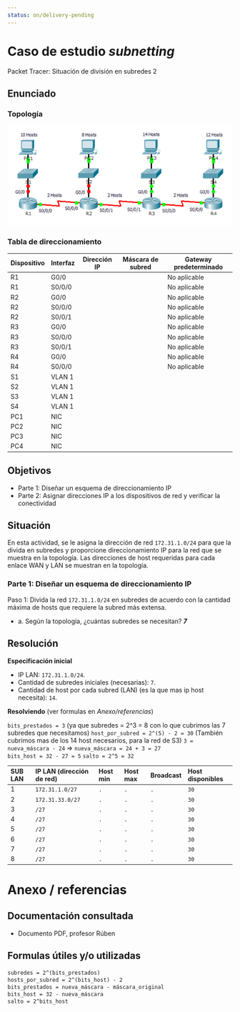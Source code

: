```yaml
---
status: on/delivery-pending
---
```


# Caso de estudio *subnetting*

Packet Tracer: Situación de división en subredes 2

## Enunciado

### Topología

![Caso de estudio 2 - topología](../Attachments/2025-09-29_subnetting.png)

### Tabla de direccionamiento

| Dispositivo | Interfaz | Dirección IP | Máscara de subred | Gateway predeterminado |
|-------------|----------|--------------|-------------------|------------------------|
| R1          | G0/0     |              |                   | No aplicable           |
| R1          | S0/0/0   |              |                   | No aplicable           |
| R2          | G0/0     |              |                   | No aplicable           |
| R2          | S0/0/0   |              |                   | No aplicable           |
| R2          | S0/0/1   |              |                   | No aplicable           |
| R3          | G0/0     |              |                   | No aplicable           |
| R3          | S0/0/0   |              |                   | No aplicable           |
| R3          | S0/0/1   |              |                   | No aplicable           |
| R4          | G0/0     |              |                   | No aplicable           |
| R4          | S0/0/0   |              |                   | No aplicable           |
| S1          | VLAN 1   |              |                   |                        |
| S2          | VLAN 1   |              |                   |                        |
| S3          | VLAN 1   |              |                   |                        |
| S4          | VLAN 1   |              |                   |                        |
| PC1         | NIC      |              |                   |                        |
| PC2         | NIC      |              |                   |                        |
| PC3         | NIC      |              |                   |                        |
| PC4         | NIC      |              |                   |                        |

## Objetivos

- Parte 1: Diseñar un esquema de direccionamiento IP
- Parte 2: Asignar direcciones IP a los dispositivos de red y verificar la conectividad 
  
## Situación

En esta actividad, se le asigna la dirección de red `172.31.1.0/24` para que la divida en subredes y proporcione direccionamiento IP para la red que se muestra en la topología. Las direcciones de host requeridas para cada enlace WAN y LAN se muestran en la topología.

### Parte 1: Diseñar un esquema de direccionamiento IP

Paso 1: Divida la red `172.31.1.0/24` en subredes de acuerdo con la cantidad máxima de hosts que requiere la subred más extensa.

- a. Según la topología, ¿cuántas subredes se necesitan? ***7***

## Resolución

**Especificación inicial**

- IP LAN: `172.31.1.0/24`.
- Cantidad de subredes iniciales (necesarias): `7`.
- Cantidad de host por cada subred (LAN) (es la que mas ip host necesita): `14`.

**Resolviendo** (ver formulas en *Anexo/referencias*)

`bits_prestados = 3` (ya que subredes = 2^3 = 8 con lo que cubrimos las 7 subredes que necesitamos)
`host_por_subred = 2^(5) - 2 = 30` (También cubrimos mas de los 14 host necesarios, para la red de S3)
`3 = nueva_máscara - 24` => `nueva_máscara = 24 + 3 = 27`  
`bits_host = 32 - 27 = 5`
`salto = 2^5 = 32`

|SUB LAN | IP LAN (dirección de red) | Host min | Host max | Broadcast | Host disponibles |
|:--            |:--                        |:--       |:--       |:--        |:-- |      
|1 | `172.31.1.0/27` | `.` | `.` | `.` | `30` |
|2 | `172.31.33.0/27`| `.`| `.` | `.` | `30` |
|3 | `/27`| `.`| `.` | `.` | `30` |
|4 | `/27`| `.`| `.` | `.` | `30` |
|5 | `/27`| `.`| `.` | `.` | `30` |
|6 | `/27`| `.`| `.` | `.` | `30` |
|7 | `/27`| `.`| `.` | `.` | `30` |
|8 | `/27`| `.`| `.` | `.` | `30` |

# Anexo / referencias

## Documentación consultada

- Documento PDF, profesor Rúben

## Formulas útiles y/o utilizadas

```
subredes = 2^(bits_prestados)
hosts_por_subred = 2^(bits_host) - 2
bits_prestados = nueva_máscara - máscara_original
bits_host = 32 - nueva_máscara
salto = 2^bits_host
```
